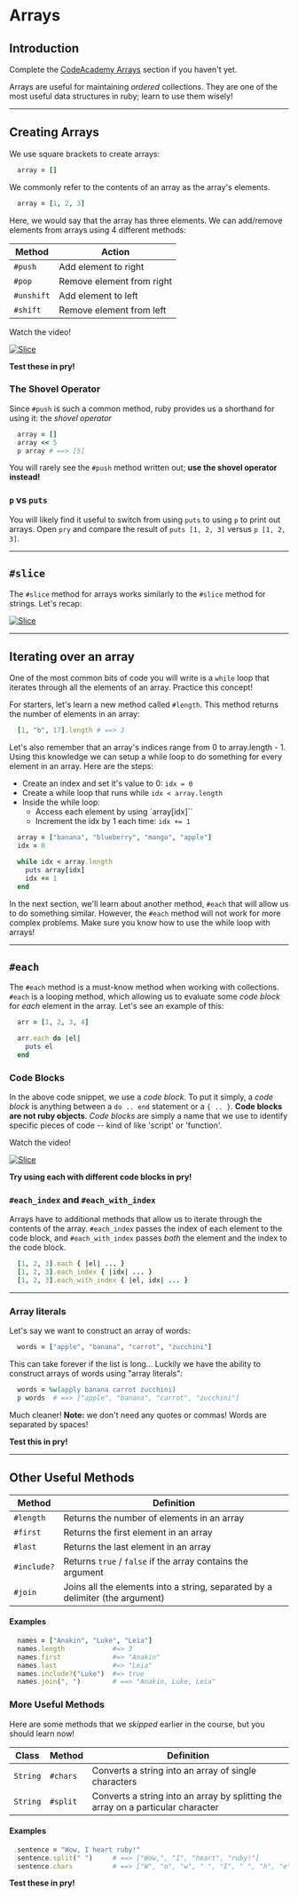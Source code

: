# Arrays

## Introduction

Complete the [CodeAcademy Arrays][Arrays] section if you haven't yet.

Arrays are useful for maintaining *ordered* collections. They are one of the most useful data structures in ruby; learn to use them wisely!

[Arrays]: https://www.codecademy.com/courses/ruby-beginner-en-F3loB/0/1?curriculum_id=5059f8619189a5000201fbcb

---
## Creating Arrays

We use square brackets to create arrays:

  ```ruby
    array = []
  ```

We commonly refer to the contents of an array as the array's elements.

  ```ruby
    array = [1, 2, 3]
  ```

Here, we would say that the array has three elements. We can add/remove elements from arrays using 4 different methods:

Method    | Action
----------|--------
`#push`   | Add element to right
`#pop`    | Remove element from right
`#unshift`| Add element to left
`#shift`  | Remove element from left

Watch the video!

[![Slice](../video_link.png)](https://vimeo.com/182440643)

**Test these in pry!**

### The Shovel Operator

Since `#push` is such a common method, ruby provides us a shorthand for using it: the *shovel operator*

  ```ruby
    array = []
    array << 5
    p array # ==> [5]
  ```

You will rarely see the `#push` method written out; **use the shovel operator instead!**

### `p` vs `puts`

You will likely find it useful to switch from using `puts` to using `p` to print out arrays. Open `pry` and compare the result of `puts [1, 2, 3]` versus `p [1, 2, 3]`.

---
## `#slice`

The `#slice` method for arrays works similarly to the `#slice` method for strings. Let's recap:

[![Slice](../video_link.png)](https://vimeo.com/182448670)

---
## Iterating over an array

One of the most common bits of code you will write is a `while` loop that iterates through all the elements of an array. Practice this concept!

For starters, let's learn a new method called `#length`. This method returns the number of elements in an array:

  ```ruby
    [1, "b", 17].length # ==> 3
  ```

Let's also remember that an array's indices range from 0 to array.length - 1. Using this knowledge we can setup a while loop to do something for every element in an array. Here are the steps:

  * Create an index and set it's value to 0: `idx = 0`
  * Create a while loop that runs while `idx < array.length`
  * Inside the while loop:
    * Access each element by using `array[idx]``
    * Increment the idx by 1 each time: `idx += 1`

  ```ruby
    array = ["banana", "blueberry", "mango", "apple"]
    idx = 0

    while idx < array.length
      puts array[idx]
      idx += 1
    end
  ```

In the next section, we'll learn about another method, `#each` that will allow us to do something similar. However, the `#each` method will not work for more complex problems. Make sure you know how to use the while loop with arrays!

---
## `#each`

  The `#each` method is a must-know method when working with collections. `#each` is a looping method, which allowing us to evaluate some *code block* for *each* element in the array. Let's see an example of this:

  ```ruby
    arr = [1, 2, 3, 4]

    arr.each do |el|
      puts el
    end
  ```

### Code Blocks

  In the above code snippet, we use a *code block*. To put it simply, a *code block* is anything between a `do .. end` statement or a `{ .. }`. **Code blocks are not ruby objects**. *Code blocks* are simply a name that we use to identify specific pieces of code -- kind of like 'script' or 'function'.

  Watch the video!

  [![Slice](../video_link.png)](https://vimeo.com/182464455)

  **Try using each with different code blocks in pry!**


### `#each_index` and `#each_with_index`

  Arrays have to additional methods that allow us to iterate through the contents of the array. `#each_index` passes the index of each element to the code block, and `#each_with_index` passes *both* the element and the index to the code block.

  ```ruby
    [1, 2, 3].each { |el| ... }
    [1, 2, 3].each_index { |idx| ... }
    [1, 2, 3].each_with_index { |el, idx| ... }
  ```

---

### Array literals

Let's say we want to construct an array of words:

  ```ruby
    words = ["apple", "banana", "carrot", "zucchini"]
  ```

This can take forever if the list is long... Luckily we have the ability to construct arrays of words using "array literals":

  ```ruby
    words = %w(apply banana carrot zucchini)
    p words  # ==> ["apple", "banana", "carrot", "zucchini"]
  ```

Much cleaner! **Note:** we don't need any quotes or commas! Words are separated by spaces!

**Test this in pry!**

---

## Other Useful Methods

Method        | Definition
--------------|-----------
`#length`     | Returns the number of elements in an array
`#first`      | Returns the first element in an array
`#last`       | Returns the last element in an array
`#include?`   | Returns `true` / `false` if the array contains the argument
`#join`       | Joins all the elements into a string, separated by a delimiter (the argument)

#### Examples
  ```ruby
    names = ["Anakin", "Luke", "Leia"]
    names.length            #=> 3
    names.first             #=> "Anakin"
    names.last              #=> "Leia"
    names.include?("Luke")  #=> true
    names.join(", ")        # ==> "Anakin, Luke, Leia"
  ```

### More Useful Methods

Here are some methods that we *skipped* earlier in the course, but you should learn now!

Class    | Method      | Definition
---------|-------------|-----------
`String` | `#chars`    | Converts a string into an array of single characters
`String` | `#split`    | Converts a string into an array by splitting the array on a particular character

#### Examples
  ```ruby
    sentence = "Wow, I heart ruby!"
    sentence.split(" ")     # ==> ["Wow,", "I", "heart", "ruby!"]
    sentence.chars          # ==> ["W", "o", "w", " ", "I", " ", "h", "e", "a", "r", "t", " ", "r", "u", "b", "y", "!"]
  ```

**Test these in pry!**

